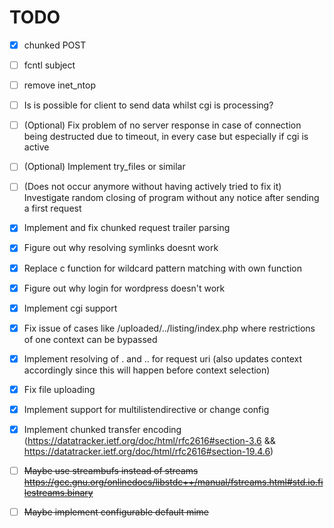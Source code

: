 # TODO

- [x] chunked POST
- [ ] fcntl subject
- [ ] remove inet_ntop

- [ ] Is is possible for client to send data whilst cgi is processing?
- [ ] (Optional) Fix problem of no server response in case of connection being destructed due to timeout, in every case but especially if cgi is active
- [ ] (Optional) Implement try_files or similar
- [ ] (Does not occur anymore without having actively tried to fix it) Investigate random closing of program without any notice after sending a first request

- [x] Implement and fix chunked request trailer parsing
- [x] Figure out why resolving symlinks doesnt work
- [x] Replace c function for wildcard pattern matching with own function
- [x] Figure out why login for wordpress doesn't work
- [x] Implement cgi support
- [x] Fix issue of cases like /uploaded/../listing/index.php where restrictions of one context can be bypassed
- [x] Implement resolving of . and .. for request uri (also updates context accordingly since this will happen before context selection)
- [x] Fix file uploading
- [x] Implement support for multilistendirective or change config
- [x] Implement chunked transfer encoding (https://datatracker.ietf.org/doc/html/rfc2616#section-3.6 
                                          && https://datatracker.ietf.org/doc/html/rfc2616#section-19.4.6)

- [ ] <del>Maybe use streambufs instead of streams https://gcc.gnu.org/onlinedocs/libstdc++/manual/fstreams.html#std.io.filestreams.binary</del>
- [ ] <del>Maybe implement configurable default mime</del>